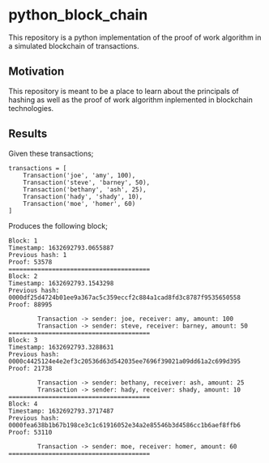 # python_block_chain
This repository is a python implementation of the proof of work algorithm in a simulated blockchain of transactions.

## Motivation
This repository is meant to be a place to learn about the principals of hashing as well as the proof of work algorithm inplemented in blockchain technologies.

## Results

Given these transactions;

```
transactions = [
    Transaction('joe', 'amy', 100),
    Transaction('steve', 'barney', 50),
    Transaction('bethany', 'ash', 25),
    Transaction('hady', 'shady', 10),
    Transaction('moe', 'homer', 60)
]
```

Produces the following block;

```
Block: 1
Timestamp: 1632692793.0655887
Previous hash: 1
Proof: 53578
=======================================
Block: 2
Timestamp: 1632692793.1543298
Previous hash: 0000df25d4724b01ee9a367ac5c359eccf2c884a1cad8fd3c8787f9535650558
Proof: 88995

        Transaction -> sender: joe, receiver: amy, amount: 100
        Transaction -> sender: steve, receiver: barney, amount: 50
=======================================
Block: 3
Timestamp: 1632692793.3288631
Previous hash: 0000c4425124e4e2ef3c20536d63d542035ee7696f39021a09dd61a2c699d395
Proof: 21738

        Transaction -> sender: bethany, receiver: ash, amount: 25
        Transaction -> sender: hady, receiver: shady, amount: 10
=======================================
Block: 4
Timestamp: 1632692793.3717487
Previous hash: 0000fea638b1b67b198ce3c1c61916052e34a2e85546b3d4586cc1b6aef8ffb6
Proof: 53110

        Transaction -> sender: moe, receiver: homer, amount: 60
=======================================
```
